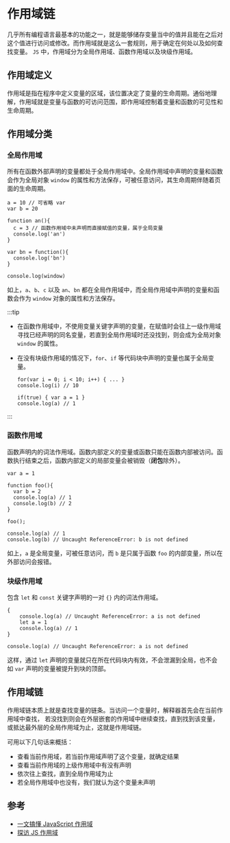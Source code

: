 # 作用域链

几乎所有编程语言最基本的功能之一，就是能够储存变量当中的值并且能在之后对这个值进行访问或修改。而作用域就是这么一套规则，用于确定在何处以及如何查找变量。
`JS` 中，作用域分为全局作用域、函数作用域以及块级作用域。

## 作用域定义

作用域是指在程序中定义变量的区域，该位置决定了变量的生命周期。通俗地理解，作用域就是变量与函数的可访问范围，即作用域控制着变量和函数的可见性和生命周期。

## 作用域分类

### 全局作用域

所有在函数外部声明的变量都处于全局作用域中。全局作用域中声明的变量和函数会作为全局对象 `window` 的属性和方法保存，可被任意访问，其生命周期伴随着页面的生命周期。

```
a = 10 // 可省略 var
var b = 20

function an(){
  c = 3 // 函数作用域中未声明而直接赋值的变量，属于全局变量
  console.log('an')
}

var bn = function(){
  console.log('bn')
}

console.log(window)
```

如上，`a`、`b`、`c` 以及 `an`、`bn` 都在全局作用域中，而全局作用域中声明的变量和函数会作为 `window` 对象的属性和方法保存。

:::tip

- 在函数作用域中，不使用变量关键字声明的变量，在赋值时会往上一级作用域寻找已经声明的同名变量，若直到全局作用域时还没找到，则会成为全局对象 `window` 的属性。
- 在没有块级作用域的情况下，`for`、`if` 等代码块中声明的变量也属于全局变量。
  
  ```
  for(var i = 0; i < 10; i++) { ... }
  console.log(i) // 10

  if(true) { var a = 1 }
  console.log(a) // 1
  ```

:::

### 函数作用域

函数声明内的词法作用域。函数内部定义的变量或函数只能在函数内部被访问。函数执行结束之后，函数内部定义的局部变量会被销毁（**闭包**除外）。

```
var a = 1

function foo(){ 
  var b = 2 
  console.log(a) // 1
  console.log(b) // 2
} 

foo();

console.log(a) // 1
console.log(b) // Uncaught ReferenceError: b is not defined
```

如上，`a` 是全局变量，可被任意访问，而 `b` 是只属于函数 `foo` 的内部变量，所以在外部访问会报错。

### 块级作用域

包含 `let` 和 `const` 关键字声明的一对 `{}` 内的词法作用域。

```
{
    console.log(a) // Uncaught ReferenceError: a is not defined
    let a = 1
    console.log(a) // 1
}

console.log(a) // Uncaught ReferenceError: a is not defined
```

这样，通过 `let` 声明的变量就只在所在代码块内有效，不会泄漏到全局，也不会如 `var` 声明的变量被提升到块的顶部。

## 作用域链

作用域链本质上就是查找变量的链条。当访问一个变量时，解释器首先会在当前作用域中查找，
若没找到则会在外层嵌套的作用域中继续查找，直到找到该变量，或抵达最外层的全局作用域为止，这就是作用域链。

可用以下几句话来概括：

- 查看当前作用域，若当前作用域声明了这个变量，就确定结果
- 查看当前作用域的上级作用域中有没有声明
- 依次往上查找，直到全局作用域为止
- 若全局作用域中也没有，我们就认为这个变量未声明

## 参考

- [一文搞懂 JavaScript 作用域](https://cloud.tencent.com/developer/article/1851118)
- [探访 JS 作用域](https://blackstarxing.github.io/2018-10-18-javascript-scope.html)
